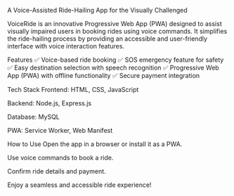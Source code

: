 A Voice-Assisted Ride-Hailing App for the Visually Challenged

VoiceRide is an innovative Progressive Web App (PWA) designed to assist visually impaired users in booking rides using voice commands. It simplifies the ride-hailing process by providing an accessible and user-friendly interface with voice interaction features.

Features
✅ Voice-based ride booking
✅ SOS emergency feature for safety
✅ Easy destination selection with speech recognition
✅ Progressive Web App (PWA) with offline functionality
✅ Secure payment integration

Tech Stack
Frontend: HTML, CSS, JavaScript

Backend: Node.js, Express.js

Database: MySQL

PWA: Service Worker, Web Manifest

How to Use
Open the app in a browser or install it as a PWA.

Use voice commands to book a ride.

Confirm ride details and payment.

Enjoy a seamless and accessible ride experience!
